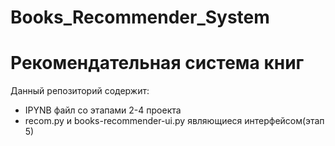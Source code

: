 # Books_Recommender_System

# Рекомендательная система книг

Данный репозиторий содержит:

- IPYNB файл со этапами 2-4 проекта
- recom.py и books-recommender-ui.py являющиеся интерфейсом(этап 5)
